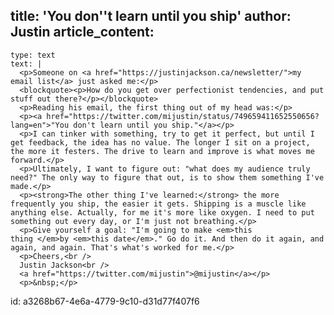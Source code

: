 title: 'You don''t learn until you ship'
author: Justin
article_content:
  -
    type: text
    text: |
      <p>Someone on <a href="https://justinjackson.ca/newsletter/">my email list</a> just asked me:</p>
      <blockquote><p>How do you get over perfectionist tendencies, and put stuff out there?</p></blockquote>
      <p>Reading his email, the first thing out of my head was:</p>
      <p><a href="https://twitter.com/mijustin/status/749659411652550656?lang=en">"You don't learn until you ship."</a></p>
      <p>I can tinker with something, try to get it perfect, but until I get feedback, the idea has no value. The longer I sit on a project, the more it festers. The drive to learn and improve is what moves me forward.</p>
      <p>Ultimately, I want to figure out: "what does my audience truly need?" The only way to figure that out, is to show them something I've made.</p>
      <p><strong>The other thing I've learned:</strong> the more frequently you ship, the easier it gets. Shipping is a muscle like anything else. Actually, for me it's more like oxygen. I need to put something out every day, or I'm just not breathing.</p>
      <p>Give yourself a goal: "I'm going to make <em>this thing </em>by <em>this date</em>." Go do it. And then do it again, and again, and again. That's what's worked for me.</p>
      <p>Cheers,<br />
      Justin Jackson<br />
      <a href="https://twitter.com/mijustin">@mijustin</a></p>
      <p>&nbsp;</p>
      
id: a3268b67-4e6a-4779-9c10-d31d77f407f6
